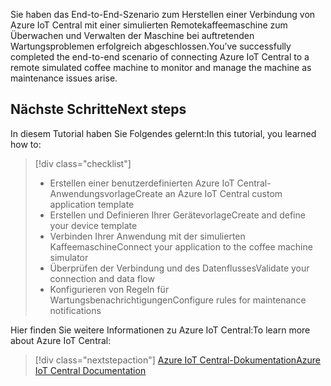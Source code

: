 <span data-ttu-id="3beb4-101">Sie haben das End-to-End-Szenario zum Herstellen einer Verbindung von Azure IoT Central mit einer simulierten Remotekaffeemaschine zum Überwachen und Verwalten der Maschine bei auftretenden Wartungsproblemen erfolgreich abgeschlossen.</span><span class="sxs-lookup"><span data-stu-id="3beb4-101">You’ve successfully completed the end-to-end scenario of connecting Azure IoT Central to a remote simulated coffee machine to monitor and manage the machine as maintenance issues arise.</span></span>

## <a name="next-steps"></a><span data-ttu-id="3beb4-102">Nächste Schritte</span><span class="sxs-lookup"><span data-stu-id="3beb4-102">Next steps</span></span>

<span data-ttu-id="3beb4-103">In diesem Tutorial haben Sie Folgendes gelernt:</span><span class="sxs-lookup"><span data-stu-id="3beb4-103">In this tutorial, you learned how to:</span></span>
> [!div class="checklist"]
> * <span data-ttu-id="3beb4-104">Erstellen einer benutzerdefinierten Azure IoT Central-Anwendungsvorlage</span><span class="sxs-lookup"><span data-stu-id="3beb4-104">Create an Azure IoT Central custom application template</span></span>
> * <span data-ttu-id="3beb4-105">Erstellen und Definieren Ihrer Gerätevorlage</span><span class="sxs-lookup"><span data-stu-id="3beb4-105">Create and define your device template</span></span>
> * <span data-ttu-id="3beb4-106">Verbinden Ihrer Anwendung mit der simulierten Kaffeemaschine</span><span class="sxs-lookup"><span data-stu-id="3beb4-106">Connect your application to the coffee machine simulator</span></span> 
> * <span data-ttu-id="3beb4-107">Überprüfen der Verbindung und des Datenflusses</span><span class="sxs-lookup"><span data-stu-id="3beb4-107">Validate your connection and data flow</span></span>
> * <span data-ttu-id="3beb4-108">Konfigurieren von Regeln für Wartungsbenachrichtigungen</span><span class="sxs-lookup"><span data-stu-id="3beb4-108">Configure rules for maintenance notifications</span></span>

<span data-ttu-id="3beb4-109">Hier finden Sie weitere Informationen zu Azure IoT Central:</span><span class="sxs-lookup"><span data-stu-id="3beb4-109">To learn more about Azure IoT Central:</span></span> 

> [!div class="nextstepaction"]
> [<span data-ttu-id="3beb4-110">Azure IoT Central-Dokumentation</span><span class="sxs-lookup"><span data-stu-id="3beb4-110">Azure IoT Central Documentation</span></span>](https://docs.microsoft.com/en-us/azure/iot-central/)